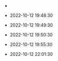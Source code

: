 - 

- 2022-10-12 19:48:30

- 2022-10-12 19:49:30

- 2022-10-12 19:50:30

- 2022-10-12 19:55:30

- 2022-10-12 22:01:30
